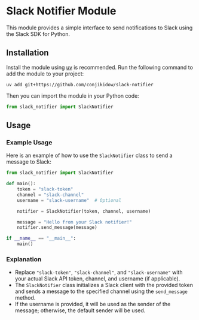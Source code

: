 # Slack Notifier Module

This module provides a simple interface to send notifications to Slack using the Slack SDK for Python.

## Installation

Install the module using [uv](https://github.com/astral-sh/uv) is recommended.
Run the following command to add the module to your project:

```console
uv add git+https://github.com/conjikidow/slack-notifier
```

Then you can import the module in your Python code:

```python
from slack_notifier import SlackNotifier
```

## Usage

### Example Usage

Here is an example of how to use the `SlackNotifier` class to send a message to Slack:

```python
from slack_notifier import SlackNotifier

def main():
    token = "slack-token"
    channel = "slack-channel"
    username = "slack-username"  # Optional

    notifier = SlackNotifier(token, channel, username)

    message = "Hello from your Slack notifier!"
    notifier.send_message(message)

if __name__ == "__main__":
    main()
```

### Explanation

- Replace `"slack-token"`, `"slack-channel"`, and `"slack-username"` with your actual Slack API token, channel, and username (if applicable).
- The `SlackNotifier` class initializes a Slack client with the provided token and sends a message to the specified channel using the `send_message` method.
- If the username is provided, it will be used as the sender of the message; otherwise, the default sender will be used.
